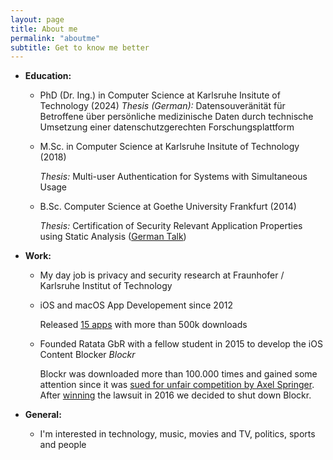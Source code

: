 ```yaml
---
layout: page
title: About me
permalink: "aboutme"
subtitle: Get to know me better
---
```


* **Education:**  

   * PhD (Dr. Ing.)  in Computer Science at Karlsruhe Insitute of Technology (2024)
      *Thesis (German):* Datensouveränität für Betroffene über persönliche medizinische Daten durch technische Umsetzung einer datenschutzgerechten Forschungsplattform
   
   * M.Sc. in Computer Science at Karlsruhe Insitute of Technology (2018)

      *Thesis:* Multi-user Authentication for Systems with Simultaneous Usage

   * B.Sc. Computer Science at Goethe University Frankfurt (2014)

      *Thesis:* Certification of Security Relevant Application Properties using Static Analysis ([German Talk](https://github.com/arnoappenzeller/modifyClangStaticAnalyzer))


* **Work:**

	* My day job is privacy and security research at Fraunhofer / Karlsruhe Institut of Technology

	* iOS and macOS App Developement since 2012 

	  Released [15 apps](https://itunes.apple.com/us/developer/id515339331) with more than 500k downloads

	* Founded Ratata GbR with a fellow student in 2015 to develop the iOS Content Blocker *Blockr*

      Blockr was downloaded more than 100.000 times and gained some attention since it was [sued for unfair competition by Axel Springer](https://techcrunch.com/2015/11/23/axel-springer-goes-after-ios-9-ad-blockers-in-new-legal-battle/). After [winning](https://www.heise.de/newsticker/meldung/Adblocker-Axel-Springer-zieht-Klage-gegen-Blockr-zurueck-3240983.html) the lawsuit in 2016 we decided to shut down Blockr.

* **General:**
	* I'm interested in technology, music, movies and TV, politics, sports and people 